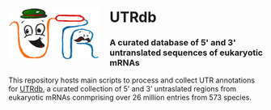 <div>
				<img src="./UTRdblogo.png" style="width:180px;height:100px; margin-right: 20px" align="left">
				<h1>UTRdb</h1>
				<h3>A curated database of 5' and 3' untranslated sequences of eukaryotic mRNAs</h3>
			</div>

<p>This repository hosts main scripts to process and collect UTR annotations for <a href="http://212.189.205.118/utrdb/index.html">UTRdb</a>, a curated collection of 5’ and 3’ untraslated regions from eukaryotic mRNAs conmprising over 26 million entries from 573 species.</p>
